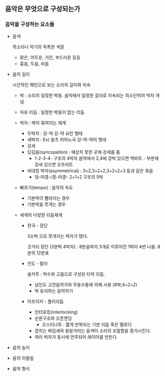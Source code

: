 ## 음악은 무엇으로 구성되는가

### 음악을 구성하는 요소들

- 음색

  목소리나 악기의 독특한 색깔

  - 맑은, 어두운, 거친, 부드러운 등등
  - 흉음, 두음, 비음

- 음의 길이

  시간적인 패턴으로 보는 소리의 길이와 지속

  - 박 : 소리의 일정한 박동. 음악에서 일정한 길이로 지속되는 최소단위의 박자 개념

  - 자유 리듬 : 일정한 박동이 없는 리듬

  - 박자 : 박이 묶여지는 체계

    - 두박자 : 강-약 강-약 요런 형태
    - 세박자 : Ex) 왈츠 피아노곡 강-약-약의 형태
    - 강세
    - 당김음(syncopation) : 예상치 못한 곳에 강세를 줌
      - 1-2-3-4- 구조의 4박자 음악에서 2,4에 강박 있으면 백비트 - 부분에 강세 있으면 오프비트
    - 비대칭 박자(asymmetrical) : 3+2,3+2+2,3+2+2+3 등과 같은 묶음
      - 덩-따쿵-/쿵-따쿵- 2+1+2 구조의 5박

  - 빠르기(tempo) : 음악의 속도

    - 기본박이 빨라지는 경우
    - 기본박을 쪼개는 경우

  - 세계의 다양한 리듬체계

    - 한국 - 장단

      3소박 으로 쪼개지는 박자가 많다.

      굿거리 장단 (3분박 4박자) : 8분음박이 3개로 이루어진 1박이 4번 나옴. 8분의 12분표

    - 인도 - 탈라

      솔카투 : 박수와 고음으로 구성된 타악 리듬.

      - 남인도 고전음악가와 무용수들에 의해 사용 (8박;4+2+2)
      - 박 유지하는 음악하기

    - 아프리카 - 폴리리듬

      - 인터로킹(interlocking)
      - 순환구조와 오픈엔딩
        - 오스티나토 : 짧게 반복되는 기본 리듬 혹은 멜로디
      - 겹치는 짜임새와 윙윙거리는 음색이 소리의 조밀함을 증가시킨다.
      - 여러 박자가 동시에 연주되어 레이어를 만든다. 

- 음의 높이

- 음의 어울림

- 음악 형식